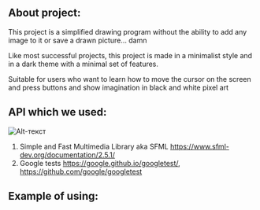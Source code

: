## About project:

This project is a simplified drawing program without the ability to add any image to it or save a drawn picture... damn

Like most successful projects, this project is made in a minimalist style and in a dark theme with a minimal set of features.

Suitable for users who want to learn how to move the cursor on the screen and press buttons and show imagination in black and white pixel art

## API which we used:
![Alt-текст](https://camo.githubusercontent.com/f1cd6496aa46486fae925d16a7eac97db76be820a37cb33ad2bc7cedf4191183/68747470733a2f2f7777772e73666d6c2d6465762e6f72672f696d616765732f6c6f676f2e706e67) 
1. Simple and Fast Multimedia Library aka SFML https://www.sfml-dev.org/documentation/2.5.1/
2. Google tests https://google.github.io/googletest/, https://github.com/google/googletest

## Example of using:



